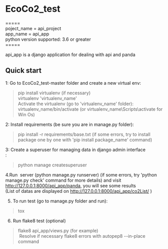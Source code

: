 # EcoCo2_test
=====<br />
poject_name = api_project<br />
app_name = api_app<br />
python version supported:  3.6 or greater<br />
=====<br />

api_app is a django application for dealing with api and panda<br />

Quick start
-----------
1: Go to EcoCo2_test-master folder and create a new virtual env:<br />
> pip install virtualenv (if necessary)<br />
> virtualenv 'virtualenv_name'<br />
Activate the virtualenv (go to 'virtualenv_name' folder):<br />
> virtualenv_name/bin/activate (or virtualenv_name\Scripts\activate for Win Os)<br />

2: Install requirements (be sure you are in manage.py folder):<br />
> pip install -r requirements/base.txt (if some errors, try to install package one by one with 'pip install package_name' command)<br />

3: Create a superuser for managing data in django admin interface <br/>:
> python manage createsuperuser<br />


4.Run  server (python manage.py runserver) (if some errors, try 'python manage.py check' command for more details)
and visit http://127.0.0.1:8000/api_app/panda, you will see some results<br />
(List of datas are displayed on  http://127.0.0.1:8000/api_app/co2List/ ) </br>

5. To run test (go to manage.py folder and run):<br />
> tox <br />

6. Run flake8 test (optional) <br />
> flake8 api_app/views.py (for example)<br />
 Resolve if necessary flake8 errors with autopep8 --in-place command<br />

 